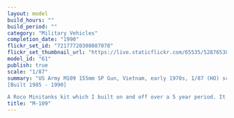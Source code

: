 ```yaml
---
layout: model
build_hours: ""
build_period: ""
category: "Military Vehicles"
completion_date: "1990"
flickr_set_id: "72177720308087078"
flickr_set_thumbnail_url: "https://live.staticflickr.com/65535/52876538409_0e5452892d_m.jpg"
model_id: "61"
publish: true
scale: "1/87"
summary: "US Army M109 155mm SP Gun, Vietnam, early 1970s, 1/87 (HO) scale
[Built 1985 - 1990]

A Roco Minitanks kit which I built on and off over a 5 year period. It was the first armour kit I had finished in 8 years, since 1982. Although the kit is basic, I made a particular effort to weather it effectively and to correctly represent a specific vehicle in the Vietnam War."
title: "M-109"
---
```



